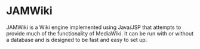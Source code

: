 # JAMWiki

JAMWiki is a Wiki engine implemented using Java/JSP that attempts to provide much of the functionality of MediaWiki. It can be run with or without a database and is designed to be fast and easy to set up.